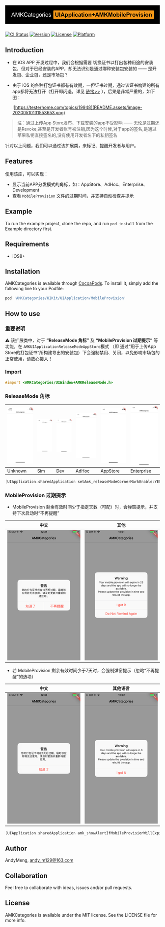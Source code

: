 # ![AMKCategories - UIApplication+AMKMobileProvision](README.assets/logo.png)

[![CI Status](https://img.shields.io/travis/AndyM129/AMKCategories.svg?style=flat)](https://travis-ci.org/AndyM129/AMKCategories)
[![Version](https://img.shields.io/cocoapods/v/AMKCategories.svg?style=flat)](https://cocoapods.org/pods/AMKCategories)
[![License](https://img.shields.io/cocoapods/l/AMKCategories.svg?style=flat)](https://cocoapods.org/pods/AMKCategories)
[![Platform](https://img.shields.io/cocoapods/p/AMKCategories.svg?style=flat)](https://cocoapods.org/pods/AMKCategories)


## Introduction

* 在 iOS APP 开发过程中，我们会根据需要 切换证书以打出各种用途的安装包，但对于已经安装的APP，却无法识别是通过哪种安装包安装的 —— 是开发包、企业包，还是市场包？

* 由于 iOS 的各种打包证书都有有效期，一但证书过期，通过该证书构建的所有app都将无法打开（打开即闪退，详见 [链接>>](https://www.jianshu.com/p/95ca850e7ece) ），后果是非常严重的，如下图：

  ![https://testerhome.com/topics/19948](README.assets/image-20200510131553653.png)

> 注：通过上传App Store发布、下载安装的app不受影响 —— 无论是过期还是Revoke,甚至是开发者账号被注销,因为这个时候,对于app的签名,是通过苹果私钥直接签名的,没有使用开发者名下的私钥签名

针对以上问题，我们可以通过该扩展类，来标记、提醒开发者与用户。

## Features

使用该库，可以实现：

- 显示当前APP分发模式的角标，如：AppStore、AdHoc、Enterprise、Development
- 查看 `MobileProvision` 文件的过期时间，并支持自动检查并提示

## Example

To run the example project, clone the repo, and run `pod install` from the Example directory first.

## Requirements

- iOS8+

## Installation

AMKCategories is available through [CocoaPods](https://cocoapods.org). To install
it, simply add the following line to your Podfile:

```ruby
pod 'AMKCategories/UIKit/UIApplication/MobileProvision' 
```

## How to use

### 重要说明

⚠️ 该扩展类中，对于 **“ReleaseMode 角标”** 及 **“MobileProvision 过期提示”** 等功能，在 `AMKUIApplicationReleaseModeAppStore`模式 （即 通过“用于上传App Store的打包证书”所构建导出的安装包）下会强制禁用、关闭，以免影响市场包的正常使用，请放心接入！


### Import

```objective-c
#import <AMKCategories/UIWindow+AMKReleaseMode.h>
```

### ReleaseMode 角标

| ![SimulatorScreenShot_133522](README.assets/SimulatorScreenShot_133522.png) | ![SimulatorScreenShot_133639](README.assets/SimulatorScreenShot_133639.png) | ![SimulatorScreenShot_133704](README.assets/SimulatorScreenShot_133704.png) | ![SimulatorScreenShot_133722](README.assets/SimulatorScreenShot_133722.png) | ![SimulatorScreenShot_133739](README.assets/SimulatorScreenShot_133739.png) | ![SimulatorScreenShot_133754](README.assets/SimulatorScreenShot_133754.png) |
| ------------------------------------------------------------ | ------------------------------------------------------------ | ------------------------------------------------------------ | ------------------------------------------------------------ | ------------------------------------------------------------ | ------------------------------------------------------------ |
| Unknown                                                      | Sim                                                          | Dev                                                          | AdHoc                                                        | AppStore                                                     | Enterprise                                                   |

```objective-c
[UIApplication.sharedApplication setAmk_releaseModeCornerMarkEnable:YES];
```

### MobileProvision 过期提示

* MobileProvision 剩余有效时间少于指定天数（可配）时，会弹窗提示，并支持下次启动时“不再提醒”

| 中文                                    | 其他                                    |
| ---- | ---- |
| ![IMG_0930](README.assets/IMG_0930.PNG) | ![IMG_0927](README.assets/IMG_0927.PNG) |



* 若 MobileProvision 剩余有效时间少于7天时，会强制弹窗提示（忽略“不再提醒”的选项）

| 中文                                    | 其他语言                                  |
| ---- | ---- |
| ![IMG_0929](README.assets/IMG_0929.PNG) | ![IMG_0928](README.assets/IMG_0928.PNG) |

```objective-c
[UIApplication.sharedApplication amk_showAlertIfMobileProvisionWillExpireInDays:30];
```

## Author

AndyMeng, andy_m129@163.com

## Collaboration
Feel free to collaborate with ideas, issues and/or pull requests.

## License

AMKCategories is available under the MIT license. See the LICENSE file for more info.